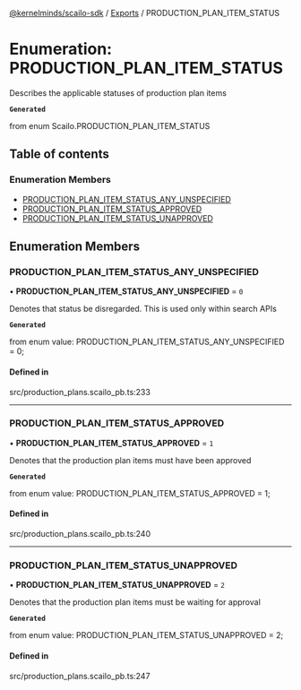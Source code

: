 [@kernelminds/scailo-sdk](../README.md) / [Exports](../modules.md) / PRODUCTION\_PLAN\_ITEM\_STATUS

# Enumeration: PRODUCTION\_PLAN\_ITEM\_STATUS

Describes the applicable statuses of production plan items

**`Generated`**

from enum Scailo.PRODUCTION_PLAN_ITEM_STATUS

## Table of contents

### Enumeration Members

- [PRODUCTION\_PLAN\_ITEM\_STATUS\_ANY\_UNSPECIFIED](PRODUCTION_PLAN_ITEM_STATUS.md#production_plan_item_status_any_unspecified)
- [PRODUCTION\_PLAN\_ITEM\_STATUS\_APPROVED](PRODUCTION_PLAN_ITEM_STATUS.md#production_plan_item_status_approved)
- [PRODUCTION\_PLAN\_ITEM\_STATUS\_UNAPPROVED](PRODUCTION_PLAN_ITEM_STATUS.md#production_plan_item_status_unapproved)

## Enumeration Members

### PRODUCTION\_PLAN\_ITEM\_STATUS\_ANY\_UNSPECIFIED

• **PRODUCTION\_PLAN\_ITEM\_STATUS\_ANY\_UNSPECIFIED** = ``0``

Denotes that status be disregarded. This is used only within search APIs

**`Generated`**

from enum value: PRODUCTION_PLAN_ITEM_STATUS_ANY_UNSPECIFIED = 0;

#### Defined in

src/production_plans.scailo_pb.ts:233

___

### PRODUCTION\_PLAN\_ITEM\_STATUS\_APPROVED

• **PRODUCTION\_PLAN\_ITEM\_STATUS\_APPROVED** = ``1``

Denotes that the production plan items must have been approved

**`Generated`**

from enum value: PRODUCTION_PLAN_ITEM_STATUS_APPROVED = 1;

#### Defined in

src/production_plans.scailo_pb.ts:240

___

### PRODUCTION\_PLAN\_ITEM\_STATUS\_UNAPPROVED

• **PRODUCTION\_PLAN\_ITEM\_STATUS\_UNAPPROVED** = ``2``

Denotes that the production plan items must be waiting for approval

**`Generated`**

from enum value: PRODUCTION_PLAN_ITEM_STATUS_UNAPPROVED = 2;

#### Defined in

src/production_plans.scailo_pb.ts:247
